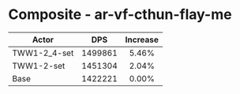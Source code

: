 # Composite - ar-vf-cthun-flay-me
| Actor | DPS | Increase |
|---|:---:|:---:|
|TWW1-2_4-set|1499861|5.46%|
|TWW1-2-set|1451304|2.04%|
|Base|1422221|0.00%|
